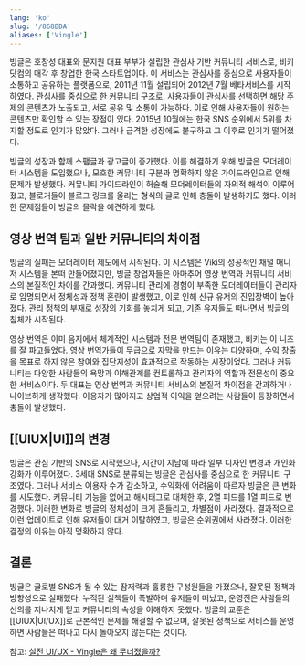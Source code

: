 ```yaml
---
lang: 'ko'
slug: '/868BDA'
aliases: ['Vingle']
---
```


빙글은 호창성 대표와 문지원 대표 부부가 설립한 관심사 기반 커뮤니티 서비스로, 비키닷컴의 매각 후 창업한 한국 스타트업이다. 이 서비스는 관심사를 중심으로 사용자들이 소통하고 공유하는 플랫폼으로, 2011년 11월 설립되어 2012년 7월 베타서비스를 시작하였다. 관심사를 중심으로 한 커뮤니티 구조로, 사용자들이 관심사를 선택하면 해당 주제의 콘텐츠가 노출되고, 서로 공유 및 소통이 가능하다. 이로 인해 사용자들이 원하는 콘텐츠만 확인할 수 있는 장점이 있다. 2015년 10월에는 한국 SNS 순위에서 5위를 차지할 정도로 인기가 많았다. 그러나 급격한 성장에도 불구하고 그 이후로 인기가 떨어졌다.

빙글의 성장과 함께 스팸글과 광고글이 증가했다. 이를 해결하기 위해 빙글은 모더레이터 시스템을 도입했으나, 모호한 커뮤니티 구분과 명확하지 않은 가이드라인으로 인해 문제가 발생했다. 커뮤니티 가이드라인이 허술해 모더레이터들의 자의적 해석이 이루어졌고, 블로거들이 블로그 링크를 올리는 형식의 글로 인해 충돌이 발생하기도 했다. 이러한 문제점들이 빙글의 몰락을 예견하게 했다.

## 영상 번역 팀과 일반 커뮤니티의 차이점

빙글의 실패는 모더레이터 제도에서 시작된다. 이 시스템은 Viki의 성공적인 채널 매니저 시스템을 본떠 만들어졌지만, 빙글 창업자들은 아마추어 영상 번역과 커뮤니티 서비스의 본질적인 차이를 간과했다. 커뮤니티 관리에 경험이 부족한 모더레이터들이 관리자로 임명되면서 정체성과 정책 혼란이 발생했고, 이로 인해 신규 유저의 진입장벽이 높아졌다. 관리 정책의 부재로 성장의 기회를 놓치게 되고, 기존 유저들도 떠나면서 빙글의 침체가 시작된다.

영상 번역은 이미 음지에서 체계적인 시스템과 전문 번역팀이 존재했고, 비키는 이 니즈를 잘 파고들었다. 영상 번역가들이 무급으로 자막을 만드는 이유는 다양하며, 수익 창출을 목표로 하지 않은 참여와 집단지성이 효과적으로 작동하는 시장이었다. 그러나 커뮤니티는 다양한 사람들의 욕망과 이해관계를 컨트롤하고 관리자의 역할과 전문성이 중요한 서비스이다. 두 대표는 영상 번역과 커뮤니티 서비스의 본질적 차이점을 간과하거나 나이브하게 생각했다. 이용자가 많아지고 상업적 이익을 얻으려는 사람들이 등장하면서 충돌이 발생했다.

## [[UIUX|UI]]의 변경

빙글은 관심 기반의 SNS로 시작했으나, 시간이 지남에 따라 일부 디자인 변경과 개인화 강화가 이루어졌다. 3세대 SNS로 분류되는 빙글은 관심사를 중심으로 한 커뮤니티 구조였다. 그러나 서비스 이용자 수가 감소하고, 수익화에 어려움이 따르자 빙글은 큰 변화를 시도했다. 커뮤니티 기능을 없애고 해시태그로 대체한 후, 2열 피드를 1열 피드로 변경했다. 이러한 변화로 빙글의 정체성이 크게 흔들리고, 차별점이 사라졌다. 결과적으로 이런 업데이트로 인해 유저들이 대거 이탈하였고, 빙글은 순위권에서 사라졌다. 이러한 결정의 이유는 아직 명확하지 않다.

## 결론

빙글은 글로벌 SNS가 될 수 있는 잠재력과 훌륭한 구성원들을 가졌으나, 잘못된 정책과 방향성으로 실패했다. 누적된 실책들이 폭발하며 유저들이 떠났고, 운영진은 사람들의 선의를 지나치게 믿고 커뮤니티의 속성을 이해하지 못했다. 빙글의 교훈은 [[UIUX|UI/UX]]로 근본적인 문제를 해결할 수 없으며, 잘못된 정책으로 서비스를 운영하면 사람들은 떠나고 다시 돌아오지 않는다는 것이다.

참고: [실전 UI/UX - Vingle은 왜 무너졌을까?](https://brunch.co.kr/@fbrudtjr1/17)
